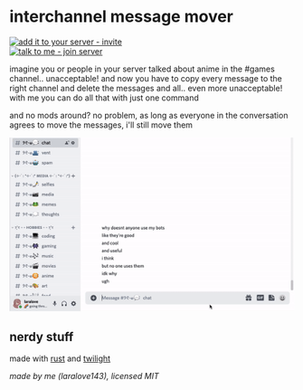 # interchannel message mover
[![add it to your server - invite](https://img.shields.io/badge/add_it_to_your_server-invite-5865F2?style=for-the-badge&logo=discord&logoColor=white)](https://discord.com/api/oauth2/authorize?client_id=925836652558057552&permissions=671091712&scope=bot%20applications.commands)  
[![talk to me - join server](https://img.shields.io/badge/talk_to_me-join-5865F2?style=for-the-badge&logo=discord&logoColor=white)](https://discord.gg/6vAzfFj8xG)

imagine you or people in your server talked about anime in the #games channel.. unacceptable! and now you have to copy every message to the right channel and delete the messages and all.. even more unacceptable! with me you can do all that with just one command

and no mods around? no problem, as long as everyone in the conversation agrees to move the messages, i'll still move them

![example](example.gif)

## nerdy stuff
made with [rust](https://www.rust-lang.org) and [twilight](https://github.com/twilight-rs/twilight)

*made by me (laralove143), licensed MIT*
